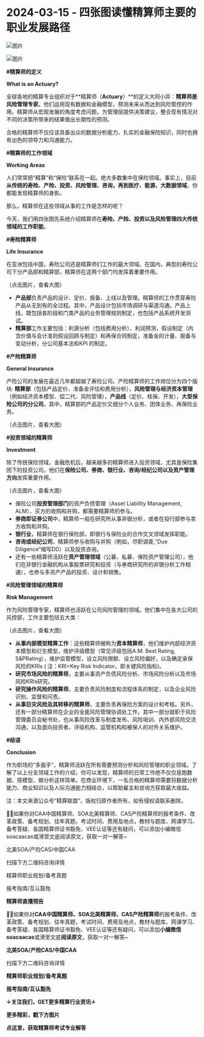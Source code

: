 # 2024-03-15 - 四张图读懂精算师主要的职业发展路径

![图片](https://mmbiz.qpic.cn/mmbiz_jpg/mK3FpI9af4kg4PH3You8v1p2s4zAl35ZxNnxg0MdNmVTvH2IJcatox7FnBcNAnYE4JN8ZPBDeK1yLvRwqaptmA/640?wx_fmt=jpeg&wxfrom=5&wx_lazy=1&wx_co=1&tp=webp)

![图片](https://mmbiz.qpic.cn/mmbiz_gif/mK3FpI9af4kg4PH3You8v1p2s4zAl35ZQkpnCFrL4sxibTsCHduia44N0WRpw0ibe62rGfxowYB0ZzQROPDAlhh3Q/640?wx_fmt=gif&wxfrom=5&wx_lazy=1&tp=webp)

**#精算师的定义**

**What is an Actuary?**

全球各地的精算专业组织对于**精算师（****Actuary****）**的定义大同小异：**精算师是风险管理专家**。他们运用现有数据和金融模型，预测未来从而达到风险管控的作用。精算师从宏观发展的角度考虑问题，为管理层提供决策建议，整合现有情况对不同的决策所带来的结果做出长期性的预测。

合格的精算师不仅应该具备出众的数据分析能力、扎实的金融保险知识，同时也拥有出色的领导力和沟通能力。

**#精算师的工作领域**

**Working Areas**

人们常常把“精算”和“保险”联系在一起。绝大多数集中在保险领域。事实上，目前**从传统的寿险、产险、投资、风险管理、咨询，再到医疗、能源、大数据领域**，你都能发现精算师的身影。

那么，精算师在这些领域从事的工作是怎样的呢？

今天，我们用四张图先系统介绍精算师在**寿险、产险、投资以及风险管理四大传统领域的工作职能**。

  

**#寿险精算师**

**Life Insurance**

在亚洲包括中国，寿险公司还是精算师们工作的最大领域。在国内，典型的寿险公司下分产品部和精算部，精算师在这两个部门均发挥着重要作用。


（点击图片，查看大图）

* **产品部**负责产品的设计、定价、报备、上线以及管理。精算师的工作贯穿寿险产品从无到有的全过程。其中，产品设计包括市场调研与渠道沟通。产品上线，既包括各阶段和门类产品的业务管理规则制定，也包括产品系统开发测试。
* **精算部**工作主要包括：利源分析（包括费用分析）、利润预测，假设制定（内含价值与会计准则假设回顾与制定）和再保合同制定，准备金的计量、报备与变动分析，分公司基本法和KPI 的制定。

**#产险精算师**

**General Insurance**

产险公司的发展在最近几年都超越了寿险公司。产险精算师的工作岗位分为四个版块: **精算部**（包括产品定价、准备金评估和费用分析），**风险管理与经济资本管理**（例如经济资本模型、偿二代、风险管理），**产品线**（定价、核保、开发），**大型保险公司的分公司**。其中，精算部的产品定价又细分个人业务、团体业务、再保险业务。


（点击图片，查看大图）

**#投资领域的精算师**

**Investment**

除了传统保险领域，金融危机后，越来越多的精算师进入投资领域，尤其是保险集团下的投资公司。他们在**保险公司、券商、银行业、咨询/经纪公司以及资产管理方向**发挥重要作用。


（点击图片，查看大图）

* 保险公司**投资管理部门**的资产负债管理（Asset Liability Management, ALM）、买方的收购和并购，都需要精算师的参与。
* **券商即证券公司**中，精算师一般在研究所从事非银分析，或者在投行部参与卖方收购和并购。
* **银行业**，精算师在银行保险部，即银行与保险业的合作交叉领域发挥职能。
* **咨询或经纪公司**，精算师参与收购与并购（例如，尽职调查,“Due Diligence”缩写DD）以及投资咨询。
* 还有一些精算师活跃在**资产管理领域**（公募、私募、保险资产管理公司），他们在非银行金融机构从事股票研究和投资（与券商研究所的非银分析工作相通），也参与多资产产品的投资、设计和销售。

**#风险****管理****领域的精算师**

**Risk Management**

作为风险管理专家，精算师也活跃在公司风险管理的领域。他们集中在各大公司的风控部，工作主要包括五大类：


（点击图片，查看大图）

* **从事内部模型精算工作**：这些精算师被称为**资本精算师**，他们维护内部经济资本模型和衍生模型，维护评级模型（常见评级包括A.M. Best Rating, S&PRating），维护监管模型，设立风险限额、设立风险偏好，以及确定承保风险的KRIs ( 注：KRI=Key Risk Indicator，即关键风险指标)。
* **研究市场风险的精算师**，主要从事资产负债风险分析、市场风险分析以及市场风险KRIs研究。
* **研究操作风险的精算师**，主要负责风险制度和流程体系的制定，以及企业风险识别、监督和问责。
* **从事巨灾风险及其转移的精算师**，主要负责再保险方案的设计和考核。另外，还有一部分精算师在企业的全面风险管理协调处工作，其中一部分就职于风险管理委员会秘书处，也从事风险改革与制度发布、风险培训、内外部风险交流沟通，以及面向投资者、评级机构、监管机构和被保人的对外关系维护。

**#结语**

**Conclusion**

作为职场的“多面手”，精算师活跃在所有需要预测分析和风险管理的职业领域。了解了以上分支领域工作的介绍，你可以发现，精算师的日常工作绝不仅仅是跑数据、搭模型、做分析这样简单。在商业环境下，一名合格的精算师需要将数据分析能力、商业知识以及人际沟通能力相结合，以帮助雇主和咨询方获取最大收益。

注：本文来源公众号“精算联盟”，版权归原作者所有，如有侵权请联系删除。

💁‍♀️如果你对CAA中国精算师、SOA北美精算师、CAS产险精算师的报考条件、改革政策、备考规划、往年真题，考试时间、费用及地点，教材与题库、网课学习、备考答疑、各国精算师证书豁免、VEE认证等还有疑问，可以添加小编微信soacaacas或滑至文底阅读原文，获取一对一解答~

北美SOA/产险CAS/中国CAA

扫描下方二维码咨询详情


精算师职业规划/备考真题

报考指南/互认豁免

**精算师直播预告**

**💁‍♀️**如果你对**CAA中国精算师、SOA北美精算师、CAS产险精算师**的报考条件、改革政策、备考规划、往年真题，考试时间、费用及地点，教材与题库、网课学习、备考答疑、各国精算师证书豁免、VEE认证等还有疑问，可以添加**小编微信soacaacas**或滑至文底**阅读原文**，获取一对一解答~

**北美SOA/产险CAS/中国CAA**

扫描下方二维码咨询详情


**精算师职业规划/备考真题**

**报考指南/互认豁免**

**↓关注我们，GET更多精算行业资讯↓**



**更多精彩，戳下方图片**


[](http://mp.weixin.qq.com/s?__biz=Mzg5ODgxNDE0NQ==&mid=2247496095&idx=1&sn=1652ad043d7583602c430bfc3007aac3&chksm=c05e6831f729e127b771f250531ddbc5e5fa382e199b4a6f49c73a6c8a3b21102ab8fe3e879f&scene=21#wechat_redirect)

[](http://mp.weixin.qq.com/s?__biz=Mzg5ODgxNDE0NQ==&mid=2247493501&idx=1&sn=7620e474746373a659fe5ef89fbb7cd2&chksm=c05e7ed3f729f7c511ae682b3857e983df48e50f8605ed66cb2ef2297a4871ede24978a97033&scene=21#wechat_redirect)

[](http://mp.weixin.qq.com/s?__biz=Mzg5ODgxNDE0NQ==&mid=2247485880&idx=1&sn=0ba2bf0e4451dec32a929e06b118121c&chksm=c05d9016f72a1900fe9894195b322250dec7c7456ca30c5cce94ae6819d30bc65094e2e2719d&scene=21#wechat_redirect)

[](http://mp.weixin.qq.com/s?__biz=Mzg5ODgxNDE0NQ==&mid=2247483716&idx=1&sn=e1df2885756e4f4a72d0567ffa4690bb&chksm=c05d98eaf72a11fca6a29c8eb62754a0b92898373d1de868332308fafe026d4c456fc0f4653f&scene=21#wechat_redirect)

[](http://mp.weixin.qq.com/s?__biz=Mzg5ODgxNDE0NQ==&mid=2247484305&idx=1&sn=faae400b6a109a99b390d9cf3b2e4c29&chksm=c05d9a3ff72a1329c36d211fdd502501b728c1692d079cf95ee41fd0269002f7c72cffff1ad0&scene=21#wechat_redirect)




**点这里，获取精算师考试专业解答**